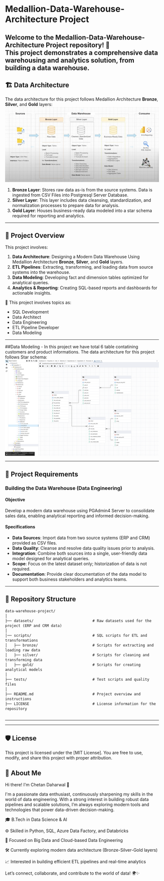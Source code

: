 # Medallion-Data-Warehouse-Architecture Project

Welcome to the **Medallion-Data-Warehouse-Architecture Project** repository! 🚀  
This project demonstrates a comprehensive data warehousing and analytics solution, from building a data warehouse. 
---
## 🏗️ Data Architecture

The data architecture for this project follows Medallion Architecture **Bronze**, **Silver**, and **Gold** layers:
![Data Architecture](data.png)

1. **Bronze Layer**: Stores raw data as-is from the source systems. Data is ingested from CSV Files into Postgresql Server Database.
2. **Silver Layer**: This layer includes data cleansing, standardization, and normalization processes to prepare data for analysis.
3. **Gold Layer**: Houses business-ready data modeled into a star schema required for reporting and analytics.

---
## 📖 Project Overview

This project involves:

1. **Data Architecture**: Designing a Modern Data Warehouse Using Medallion Architecture **Bronze**, **Silver**, and **Gold** layers.
2. **ETL Pipelines**: Extracting, transforming, and loading data from source systems into the warehouse.
3. **Data Modeling**: Developing fact and dimension tables optimized for analytical queries.
4. **Analytics & Reporting**: Creating SQL-based reports and dashboards for actionable insights.

🎯 This project involves topics as:
- SQL Development
- Data Architect
- Data Engineering  
- ETL Pipeline Developer  
- Data Modeling  
   

---
##Data Modeling - In this project we have total 6 table contatining customers and product informations. 
The data architecture for this project follows Star schema:
![Star Schema](datamodel.png)


---

## 🚀 Project Requirements

### Building the Data Warehouse (Data Engineering)

#### Objective
Develop a modern data warehouse using PGAdmin4 Server to consolidate sales data, enabling analytical reporting and informed decision-making.

#### Specifications
- **Data Sources**: Import data from two source systems (ERP and CRM) provided as CSV files.
- **Data Quality**: Cleanse and resolve data quality issues prior to analysis.
- **Integration**: Combine both sources into a single, user-friendly data model designed for analytical queries.
- **Scope**: Focus on the latest dataset only; historization of data is not required.
- **Documentation**: Provide clear documentation of the data model to support both business stakeholders and analytics teams.

---


## 📂 Repository Structure
```
data-warehouse-project/
│
├── datasets/                           # Raw datasets used for the project (ERP and CRM data)
│
│── scripts/                            # SQL scripts for ETL and transformations
│   ├── bronze/                         # Scripts for extracting and loading raw data
│   ├── silver/                         # Scripts for cleaning and transforming data
│   ├── gold/                           # Scripts for creating analytical models
│
├── tests/                              # Test scripts and quality files
│
├── README.md                           # Project overview and instructions
├── LICENSE                             # License information for the repository
                          
```
---

---

## 🛡️ License

This project is licensed under the [MIT License]. You are free to use, modify, and share this project with proper attribution.

## 🌟 About Me

Hi there! I'm Chetan Daharwal 👋

I'm a passionate data enthusiast, continuously sharpening my skills in the world of data engineering. With a strong interest in building robust data pipelines and scalable solutions, I’m always exploring modern tools and technologies that power data-driven decision-making.


🎓 B.Tech in Data Science & AI

⚙️ Skilled in Python, SQL, Azure Data Factory, and Databricks

🧠 Focused on Big Data and Cloud-based Data Engineering

🛠️ Currently exploring modern data architecture (Bronze-Silver-Gold layers)

📈 Interested in building efficient ETL pipelines and real-time analytics

Let’s connect, collaborate, and contribute to the world of data! 🌍✨


